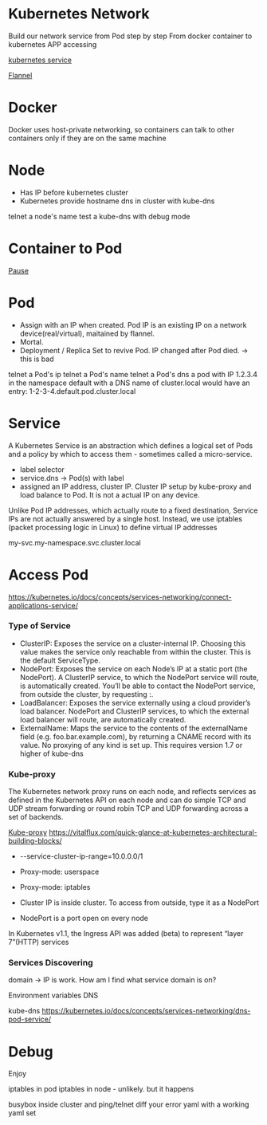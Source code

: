 Kubernetes Network
===

Build our network service from Pod step by step
From docker container to kubernetes APP accessing

[kubernetes service](https://kubernetes.io/docs/concepts/services-networking/service/)

[Flannel](https://github.com/coreos/flannel)

# Docker 
Docker uses host-private networking, so containers can talk to other containers only if they are on the same machine

# Node
- Has IP before kubernetes cluster
- Kubernetes provide hostname dns in cluster with kube-dns

telnet a node's name
test a kube-dns with debug mode

# Container to Pod
[Pause](https://github.com/kubernetes/kubernetes/blob/master/build/pause/Dockerfile)

# Pod
- Assign with an IP when created. Pod IP is an existing IP on a network device(real/virtual), maitained by flannel.
- Mortal.
- Deployment / Replica Set to revive Pod. IP changed after Pod died. -> this is bad

telnet a Pod's ip
telnet a Pod's name
telnet a Pod's dns
a pod with IP 1.2.3.4 in the namespace default with a DNS name of cluster.local would have an entry: 1-2-3-4.default.pod.cluster.local

# Service
A Kubernetes Service is an abstraction which defines a logical set of Pods and a policy by which to access them - sometimes called a micro-service.
- label selector 
- service.dns -> Pod(s) with label
- assigned an IP address, cluster IP. Cluster IP setup by kube-proxy and load balance to Pod. It is not a actual IP on any device.

Unlike Pod IP addresses, which actually route to a fixed destination, Service IPs are not actually answered by a single host. Instead, we use iptables (packet processing logic in Linux) to define virtual IP addresses 

my-svc.my-namespace.svc.cluster.local

# Access Pod
https://kubernetes.io/docs/concepts/services-networking/connect-applications-service/

### Type of Service
- ClusterIP: Exposes the service on a cluster-internal IP. Choosing this value makes the service only reachable from within the cluster. This is the default ServiceType.
- NodePort: Exposes the service on each Node’s IP at a static port (the NodePort). A ClusterIP service, to which the NodePort service will route, is automatically created. You’ll be able to contact the NodePort service, from outside the cluster, by requesting <NodeIP>:<NodePort>.
- LoadBalancer: Exposes the service externally using a cloud provider’s load balancer. NodePort and ClusterIP services, to which the external load balancer will route, are automatically created.
- ExternalName: Maps the service to the contents of the externalName field (e.g. foo.bar.example.com), by returning a CNAME record with its value. No proxying of any kind is set up. This requires version 1.7 or higher of kube-dns

### Kube-proxy
The Kubernetes network proxy runs on each node, and reflects services as defined in the Kubernetes API on each node and can do simple TCP and UDP stream forwarding or round robin TCP and UDP forwarding across a set of backends.

[Kube-proxy](https://kubernetes.io/docs/reference/command-line-tools-reference/kube-proxy/)
https://vitalflux.com/quick-glance-at-kubernetes-architectural-building-blocks/

- --service-cluster-ip-range=10.0.0.0/1
- Proxy-mode: userspace
- Proxy-mode: iptables

- Cluster IP is inside cluster. To access from outside, type it as a NodePort
- NodePort is a port open on every node

 In Kubernetes v1.1, the Ingress API was added (beta) to represent “layer 7”(HTTP) services

### Services Discovering

domain -> IP is work. How am I find what service domain is on?

Environment variables
DNS

kube-dns 
https://kubernetes.io/docs/concepts/services-networking/dns-pod-service/

# Debug

Enjoy

iptables in pod
iptables in node - unlikely. but it happens

busybox inside cluster and ping/telnet
diff your error yaml with a working yaml set
